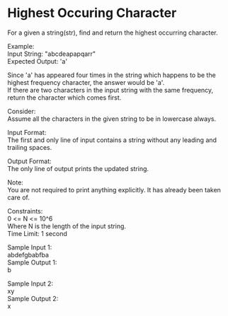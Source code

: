 # Highest Occuring Character




For a given a string(str), find and return the highest occurring character.        

Example:         
Input String: "abcdeapapqarr"        
Expected Output: 'a'            

Since 'a' has appeared four times in the string which happens to be the highest frequency character, the answer would be 'a'.       
If there are two characters in the input string with the same frequency, return the character which comes first.         

Consider:           
Assume all the characters in the given string to be in lowercase always.           

Input Format:         
The first and only line of input contains a string without any leading and trailing spaces.          

Output Format:          
The only line of output prints the updated string.              

Note:        
You are not required to print anything explicitly. It has already been taken care of.         

Constraints:        
0 <= N <= 10^6          
Where N is the length of the input string.         
Time Limit: 1 second          

Sample Input 1:       
abdefgbabfba           
Sample Output 1:       
b          

Sample Input 2:          
xy              
Sample Output 2:      
x        
